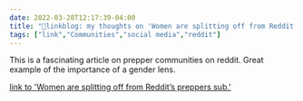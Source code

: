 ```yaml
---
date: 2022-03-28T12:17:39-04:00
title: "🔗linkblog: my thoughts on 'Women are splitting off from Reddit’s preppers sub.'"
tags: ["link","Communities","social media","reddit"]
---
```

This is a fascinating article on prepper communities on reddit. Great example of the importance of a gender lens.
 
[link to 'Women are splitting off from Reddit’s preppers sub.'](https://slate.com/technology/2022/03/reddit-preppers-sub-women-splitting-off-twoxpreppers.html?via=rss)
